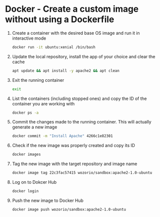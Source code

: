 # Docker - Create a custom image without using a Dockerfile

1. Create a container with the desired base OS image and run it in interactive mode
    ```bash
    docker run -it ubuntu:xenial /bin/bash
    ```
1. Update the local repository, install the app of your choice and clear the cache
    ```bash
    apt update && apt install -y apache2 && apt clean
    ```
1. Exit the running container
    ```bash
    exit
    ```
1. List the containers (including stopped ones) and copy the ID of the container you are working with
    ```bash
    docker ps -a
    ```
1. Commit the changes made to the running container. This will actually generate a new image
    ```bash
    docker commit -m "Install Apache" 4266c1e82301
    ```
1. Check if the new image was properly created and copy its ID
    ```bash
    docker images
    ```
1. Tag the new image with the target repository and image name
    ```bash
    docker image tag 22c3fac57415 wozorio/sandbox:apache2-1.0-ubuntu
    ```
1. Log on to Dokcer Hub
    ```bash
    docker login
    ```
1. Push the new image to Docker Hub
    ```bash
    docker image push wozorio/sandbox:apache2-1.0-ubuntu
    ```
